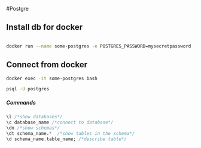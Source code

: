 #Postgre	

## Install db for docker

```bash

docker run --name some-postgres -e POSTGRES_PASSWORD=mysecretpassword -p 5432:5432 -d postgres

```

## Connect from docker

```bash
docker exec -it some-postgres bash

psql -U postgres
```


##### Commands
```sql
\l /*show databases*/
\c database_name /*connect to database*/
\dn /*show schemas*/
\dt schema_name.*  /*show tables in the schema*/
\d schema_name.table_name; /*describe table*/

```
